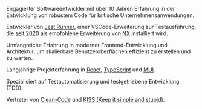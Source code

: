 Engagierter Softwareentwickler mit über 10 Jahren Erfahrung in der Entwicklung von robustem Code für kritische Unternehmensanwendungen.

Entwickler von [Jest Runner](https://marketplace.visualstudio.com/items?itemName=firsttris.vscode-jest-runner), einer VSCode-Erweiterung zur Testausführung, die [seit 2020](https://github.com/nrwl/nx/issues/3868) als empfohlene Erweiterung von [NX](https://nx.dev/) installiert wird.

Umfangreiche Erfahrung in moderner Frontend-Entwicklung und Architektur, um skalierbare Benutzeroberflächen effizient zu erstellen und zu warten.

Langjährige Projekterfahrung in [React](https://react.dev/), [TypeScript](https://www.typescriptlang.org/) und [MUI](https://mui.com/).

Spezialisiert auf Testautomatisierung und testgetriebene Entwicklung (TDD).

Vertreter von [Clean-Code](https://gist.github.com/wojteklu/73c6914cc446146b8b533c0988cf8d29) und [KISS (Keep it simple and stupid)](https://wiki.archlinux.de/title/KISS-Prinzip).